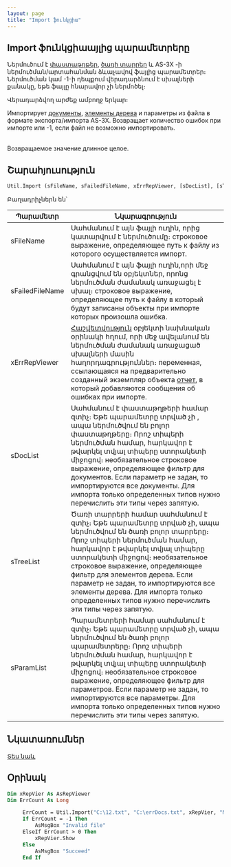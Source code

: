 ```yaml
---
layout: page
title: "Import ֆունկցիա"
---
```


## Import ֆունկցիաայլից պարամետրերը 

Ներմուծում է [փաստաթղթեր](../Asdoc.md), [ծառի տարրեր](../AsTreeElement.html) և AS-3X -ի ներմուծման/արտահանման ձևաչավով ֆայլից պարամետրեր։
Ներմուծման կամ -1-ի դեպքում վերադարձնում է սխալների քանակը, եթե ֆայլը հնարավոր չի ներմոծել։

Վերադարձվող արժեք ամբողջ երկար։

Импортирует [документы](../Asdoc.html), [элементы дерева](../AsTreeElement.html) и параметры из файла в формате экспорта/импорта AS-3X. Возвращает количество ошибок при импорте или -1, если файл не возможно импортировать.<br>
&nbsp;

Возвращаемое значение длинное целое.


## Շարահյուսություն

```vb
Util.Import (sFileName, sFailedFileName, xErrRepViewer, [sDocList], [sTreeList], [sParamList])
```

Բաղադրիչներն են՝


| Պարամետր | Նկարագրություն |
|--|--|
| sFileName | Սահմանում է այն ֆայլի ուղին,  որից կատարվում է ներմուծումը։ строковое выражение, определяющее путь к файлу из которого осуществляется импорт. |
| sFailedFileName | Սահմանում է այն ֆայլի ուղին,որի մեջ գրանցվում են օբյեկտներ, որոնց ներմուծման ժամանակ առաջացել է սխալ։ строковое выражение, определяющее путь к файлу в который будут записаны объекты при импорте которых произошла ошибка. |
| xErrRepViewer | [Հաշվետվություն](../AsRepViewer.md) օբյեկտի նախնական օրինակի հղում, որի մեջ ավելանում են ներմուծման ժամանակ առաջացած սխալների մասին հաղորդագրություններ։ переменная, ссылающаяся на предварительно созданный экземпляр объекта [отчет](../AsRepViewer.html), в который добавляются сообщения об ошибках при импорте. |
| sDocList | Սահմանում է փաստաթղթերի համար զտիչ։ Եթե պարամետրը տրված չի , ապա ներմուծվում են բոլոր փաստաթղթերը։ Որոշ տիպերի ներմուծման համար, հարկավոր է թվարկել տվյալ տիպերը ստորակետի միջոցով։ необязательное строковое выражение, определяющее фильтр для документов. Если параметр не задан, то импортируются все документы. Для импорта только определенных типов нужно перечислить эти типы через запятую. |
| sTreeList  | Ծառի տարրերի համար սահմանում է զտիչ։ Եթե պարամետրը տրված չի, ապա ներմուծվում են ծառի բոլոր տարրերը։ Որոշ տիպերի ներմուծման համար, հարկավոր է թվարկել տվյալ տիպերը ստորակետի միջոցով։ необязательное строковое выражение, определяющее фильтр для элементов дерева. Если параметр не задан, то импортируются все элементы дерева. Для импорта только определенных типов нужно перечислить эти типы через запятую. |
| sParamList | Պարամետրերի համար սահմանում է զտիչ։ Եթե պարամետրը տրված չի, ապա ներմուծվում են ծառի բոլոր պարամետրերը։ Որոշ տիպերի ներմուծման համար, հարկավոր է թվարկել տվյալ տիպերը ստորակետի միջոցով։ необязательное строковое выражение, определяющее фильтр для параметров. Если параметр не задан, то импортируются все параметры. Для импорта только определенных типов нужно перечислить эти типы через запятую. |


## Նկատառումներ 

[Տես նաև](../../functions.html)


## Օրինակ

```vb
Dim xRepVier As AsRepViewer
Dim ErrCount As Long

     ErrCount = Util.Import("C:\12.txt", "C:\errDocs.txt", xRepVier, "MemOrd,Cli")
     If ErrCount = -1 Then
         AsMsgBox "Invalid file"
     ElseIf ErrCount > 0 Then
         xRepVier.Show
     Else
         AsMsgBox "Succeed"
     End If
```
